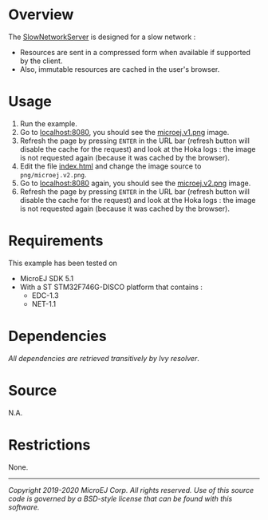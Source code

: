 # Overview

The [SlowNetworkServer](src/java/com/microej/example/hoka/SlowNetworkServer.java) is designed for a slow network :

-   Resources are sent in a compressed form when available if supported by the client.
-   Also, immutable resources are cached in the user\'s browser.

# Usage

1.  Run the example.
2.  Go to [localhost:8080](http://localhost:8080), you should see the
    [microej.v1.png](filesystem/hoka/png/microej.v1.png) image.
3.  Refresh the page by pressing `ENTER` in the URL bar (refresh button
    will disable the cache for the request) and look at the Hoka logs :
    the image is not requested again (because it was cached by the
    browser).
4.  Edit the file [index.html](filesystem/hoka/index.html) and change
    the image source to `png/microej.v2.png`.
5.  Go to [localhost:8080](http://localhost:8080) again, you should see
    the [microej.v2.png](filesystem/hoka/png/microej.v2.png) image.
6.  Refresh the page by pressing `ENTER` in the URL bar (refresh button
    will disable the cache for the request) and look at the Hoka logs :
    the image is not requested again (because it was cached by the
    browser).

# Requirements

This example has been tested on

- MicroEJ SDK 5.1
- With a ST STM32F746G-DISCO platform that contains :
    - EDC-1.3
    - NET-1.1

# Dependencies

*All dependencies are retrieved transitively by Ivy resolver*.

# Source

N.A.

# Restrictions

None.

---
_Copyright 2019-2020 MicroEJ Corp. All rights reserved._
_Use of this source code is governed by a BSD-style license that can be found with this software._
